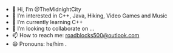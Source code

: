 - 👋 Hi, I’m @TheMidnightCity
- 👀 I’m interested in C++, Java, Hiking, Video Games and Music
- 🌱 I’m currently learning C++
- 💞️ I’m looking to collaborate on ...
- 📫 How to reach me: roadblocks500@outlook.com
- 😄 Pronouns: he/him
.

<!---
TheMidnightCity/TheMidnightCity is a ✨ special ✨ repository because its `README.md` (this file) appears on your GitHub profile.
You can click the Preview link to take a look at your changes.
--->
